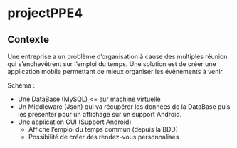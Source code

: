 projectPPE4
===========

Contexte
--------

Une entreprise a un problème d’organisation à cause des multiples réunion qui s’enchevêtrent sur l’emploi du temps.
Une solution est de créer une application mobile permettant de mieux organiser les évènements à venir.

Schéma :

[](url)

- Une DataBase (MySQL) <= sur machine virtuelle
- Un Middleware (Json) qui va récupérer les données de la DataBase puis les présenter pour un affichage sur un support Android.
- Une application GUI (Support Android)
  - Affiche l’emploi du temps commun (depuis la BDD)
  - Possibilité de créer des rendez-vous personnalisés
